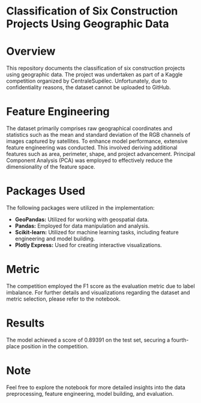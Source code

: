 # Classification of Six Construction Projects Using Geographic Data

# Overview

This repository documents the classification of six construction projects using geographic data. The project was undertaken as part of a Kaggle competition organized by CentraleSupélec. Unfortunately, due to confidentiality reasons, the dataset cannot be uploaded to GitHub.

# Feature Engineering

The dataset primarily comprises raw geographical coordinates and statistics such as the mean and standard deviation of the RGB channels of images captured by satellites. To enhance model performance, extensive feature engineering was conducted. This involved deriving additional features such as area, perimeter, shape, and project advancement. Principal Component Analysis (PCA) was employed to effectively reduce the dimensionality of the feature space.

# Packages Used

The following packages were utilized in the implementation:
* **GeoPandas:** Utilized for working with geospatial data.
* **Pandas:** Employed for data manipulation and analysis.
* **Scikit-learn:** Utilized for machine learning tasks, including feature engineering and model building.
* **Plotly Express:** Used for creating interactive visualizations.

# Metric

The competition employed the F1 score as the evaluation metric due to label imbalance. For further details and visualizations regarding the dataset and metric selection, please refer to the notebook.

# Results

The model achieved a score of 0.89391 on the test set, securing a fourth-place position in the competition.

# Note

Feel free to explore the notebook for more detailed insights into the data preprocessing, feature engineering, model building, and evaluation.
